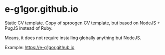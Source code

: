 # e-g1gor.github.io
Static CV template. Copy of [sproogen CV template](https://github.com/sproogen/modern-resume-theme), but based on NodeJS + PugJS instead of Ruby.

Means, it does not require installing globally anything but NodeJS.

Example: https://e-g1gor.github.io
